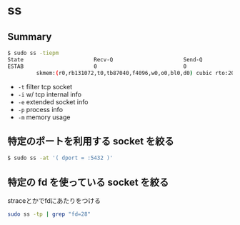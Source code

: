 # ss

## Summary

```bash
$ sudo ss -tiepm
State                      Recv-Q                      Send-Q                                             Local Address:Port                                             Peer Address:Port                       Process
ESTAB                      0                           0                                                      10.0.2.15:ssh                                                  10.0.2.2:64587                       timer:(keepalive,116min,0) ino:49796 sk:1 <->
         skmem:(r0,rb131072,t0,tb87040,f4096,w0,o0,bl0,d0) cubic rto:204 rtt:0.19/0.092 ato:40 mss:1460 pmtu:1500 rcvmss:1392 advmss:1460 cwnd:10 bytes_sent:18033 bytes_acked:18033 bytes_received:6973 segs_out:341 segs_in:454 data_segs_out:327 data_segs_in:125 send 614.7Mbps lastsnd:16 lastrcv:16 lastack:16 pacing_rate 1226.2Mbps delivery_rate 147.8Mbps delivered:328 app_limited busy:68ms rcv_space:14600 rcv_ssthresh:64076 minrtt:0.056
```

* `-t` filter tcp socket
* `-i` w/ tcp internal info
* `-e` extended socket info
* `-p` process info
* `-m` memory usage

## 特定のポートを利用する socket を絞る

```bash
$ sudo ss -at '( dport = :5432 )'
```

## 特定の fd を使っている socket を絞る
straceとかでfdにあたりをつける
```bash
sudo ss -tp | grep "fd=28"
```
